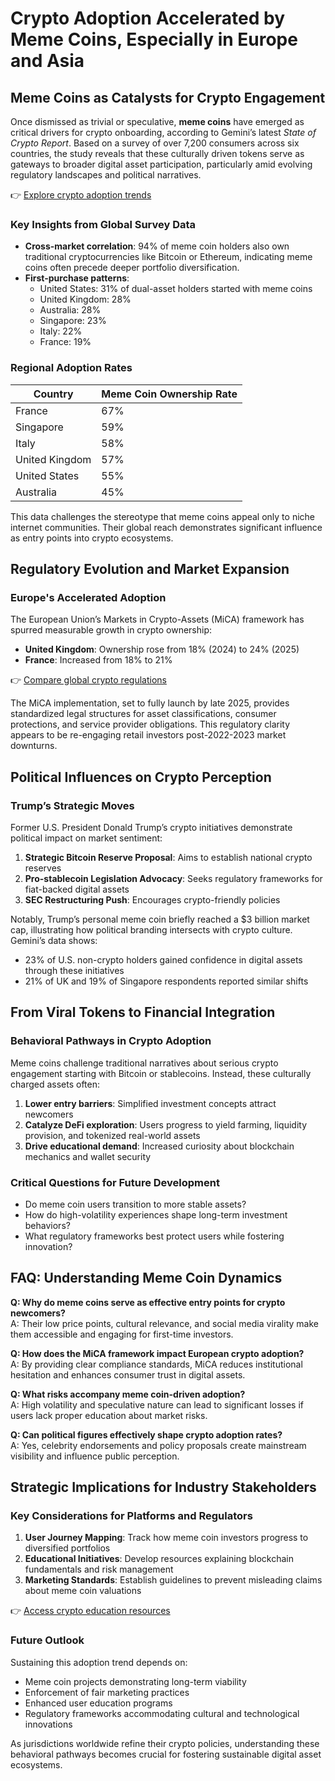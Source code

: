 # Crypto Adoption Accelerated by Meme Coins, Especially in Europe and Asia

## Meme Coins as Catalysts for Crypto Engagement  
Once dismissed as trivial or speculative, **meme coins** have emerged as critical drivers for crypto onboarding, according to Gemini’s latest *State of Crypto Report*. Based on a survey of over 7,200 consumers across six countries, the study reveals that these culturally driven tokens serve as gateways to broader digital asset participation, particularly amid evolving regulatory landscapes and political narratives.  

👉 [Explore crypto adoption trends](https://bit.ly/okx-bonus)  

### Key Insights from Global Survey Data  
- **Cross-market correlation**: 94% of meme coin holders also own traditional cryptocurrencies like Bitcoin or Ethereum, indicating meme coins often precede deeper portfolio diversification.  
- **First-purchase patterns**:  
  - United States: 31% of dual-asset holders started with meme coins  
  - United Kingdom: 28%  
  - Australia: 28%  
  - Singapore: 23%  
  - Italy: 22%  
  - France: 19%  

### Regional Adoption Rates  
| Country       | Meme Coin Ownership Rate |  
|---------------|--------------------------|  
| France        | 67%                      |  
| Singapore     | 59%                      |  
| Italy         | 58%                      |  
| United Kingdom| 57%                      |  
| United States | 55%                      |  
| Australia     | 45%                      |  

This data challenges the stereotype that meme coins appeal only to niche internet communities. Their global reach demonstrates significant influence as entry points into crypto ecosystems.

## Regulatory Evolution and Market Expansion  

### Europe's Accelerated Adoption  
The European Union’s Markets in Crypto-Assets (MiCA) framework has spurred measurable growth in crypto ownership:  
- **United Kingdom**: Ownership rose from 18% (2024) to 24% (2025)  
- **France**: Increased from 18% to 21%  

👉 [Compare global crypto regulations](https://bit.ly/okx-bonus)  

The MiCA implementation, set to fully launch by late 2025, provides standardized legal structures for asset classifications, consumer protections, and service provider obligations. This regulatory clarity appears to be re-engaging retail investors post-2022-2023 market downturns.

## Political Influences on Crypto Perception  

### Trump’s Strategic Moves  
Former U.S. President Donald Trump’s crypto initiatives demonstrate political impact on market sentiment:  
1. **Strategic Bitcoin Reserve Proposal**: Aims to establish national crypto reserves  
2. **Pro-stablecoin Legislation Advocacy**: Seeks regulatory frameworks for fiat-backed digital assets  
3. **SEC Restructuring Push**: Encourages crypto-friendly policies  

Notably, Trump’s personal meme coin briefly reached a $3 billion market cap, illustrating how political branding intersects with crypto culture. Gemini’s data shows:  
- 23% of U.S. non-crypto holders gained confidence in digital assets through these initiatives  
- 21% of UK and 19% of Singapore respondents reported similar shifts  

## From Viral Tokens to Financial Integration  

### Behavioral Pathways in Crypto Adoption  
Meme coins challenge traditional narratives about serious crypto engagement starting with Bitcoin or stablecoins. Instead, these culturally charged assets often:  
1. **Lower entry barriers**: Simplified investment concepts attract newcomers  
2. **Catalyze DeFi exploration**: Users progress to yield farming, liquidity provision, and tokenized real-world assets  
3. **Drive educational demand**: Increased curiosity about blockchain mechanics and wallet security  

### Critical Questions for Future Development  
- Do meme coin users transition to more stable assets?  
- How do high-volatility experiences shape long-term investment behaviors?  
- What regulatory frameworks best protect users while fostering innovation?  

## FAQ: Understanding Meme Coin Dynamics  

**Q: Why do meme coins serve as effective entry points for crypto newcomers?**  
A: Their low price points, cultural relevance, and social media virality make them accessible and engaging for first-time investors.  

**Q: How does the MiCA framework impact European crypto adoption?**  
A: By providing clear compliance standards, MiCA reduces institutional hesitation and enhances consumer trust in digital assets.  

**Q: What risks accompany meme coin-driven adoption?**  
A: High volatility and speculative nature can lead to significant losses if users lack proper education about market risks.  

**Q: Can political figures effectively shape crypto adoption rates?**  
A: Yes, celebrity endorsements and policy proposals create mainstream visibility and influence public perception.  

## Strategic Implications for Industry Stakeholders  

### Key Considerations for Platforms and Regulators  
1. **User Journey Mapping**: Track how meme coin investors progress to diversified portfolios  
2. **Educational Initiatives**: Develop resources explaining blockchain fundamentals and risk management  
3. **Marketing Standards**: Establish guidelines to prevent misleading claims about meme coin valuations  

👉 [Access crypto education resources](https://bit.ly/okx-bonus)  

### Future Outlook  
Sustaining this adoption trend depends on:  
- Meme coin projects demonstrating long-term viability  
- Enforcement of fair marketing practices  
- Enhanced user education programs  
- Regulatory frameworks accommodating cultural and technological innovations  

As jurisdictions worldwide refine their crypto policies, understanding these behavioral pathways becomes crucial for fostering sustainable digital asset ecosystems.